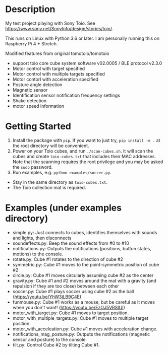 # Description

My test project playing with Sony Toio. See https://www.sony.net/SonyInfo/design/stories/toio/.

This runs on Linux with Python 3.6 or later. I am personally running this on Raspberry Pi 4 + Stretch.

Modified features from original tomotoio/tomotoio
* support toio core cube system software v02.0005 / BLE protocol v2.3.0
* Motor control with target specified
* Motor control with multiple targets specified
* Motor contorl with acceleration specified
* Posture angle detection
* Magnetic sensor
* Identification sensor notification frequency settings
* Shake detection
* motor speed information 

# Getting Started

1. Install the package with `pip`. If you want to just try, `pip install -e .` at the root directory will be convenient.
2. Power on your Toio cubes, and run `./scan-cubes.sh`. It will scan the cubes and create `toio-cubes.txt` that includes their MAC addresses. Note that the scanning requires the root privilege and you may be asked the `sudo` password.
3. Run examples, e.g. `python examples/soccer.py`.
  * Stay in the same directory as `toio-cubes.txt`.
  * The Toio collection mat is required.

# Examples (under examples directory)

* simple.py: Just connects to cubes, identifies themselves with sounds and lights, then disconnects
* soundeffects.py: Beep the sound effects from #0 to #10
* notifications.py: Outputs the notifications (positions, button states, motions) to the console.
* rotate.py: Cube #1 rotates to the direction of cube #2
* symmetric.py: Cube #1 moves to the point-symmetric position of cube #2
* circle.py: Cube #1 moves circularly assuming cube #2 as the center
* gravity.py: Cube #1 and #2 moves around the mat with a gravity (and repulsion if they are too close) between each other
* soccer.py: Cube #1 plays soccer using cube #2 as the ball (https://youtu.be/YhW3jLB9C4E)
* funmouse.py: Cube #1 works as a mouse, but be careful as it moves when you don't want! (https://youtu.be/EzOJ5VRSIUI)
* motor_with_target.py: Cube #1 moves to target position.
* motor_with_multiple_targets.py: Cube #1 moves to multiple target position.
* motor_with_acceleation.py: Cube #1 moves with acceleration change.
* notifications_mag_posture.py: Outputs the notifications (magnetic sensor and posture) to the console.
* tilt.py: Control Cube #2 by tilting Cube #1.
